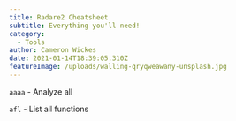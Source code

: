 ```yaml
---
title: Radare2 Cheatsheet
subtitle: Everything you'll need!
category:
  - Tools
author: Cameron Wickes
date: 2021-01-14T18:39:05.310Z
featureImage: /uploads/walling-qryqweawany-unsplash.jpg
---
```

`aaaa` - Analyze all

`afl` - List all functions